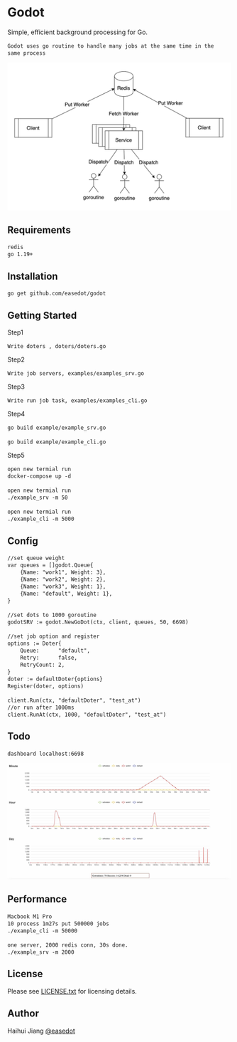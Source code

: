 Godot
==============
Simple, efficient background processing for Go.

    Godot uses go routine to handle many jobs at the same time in the
    same process
![Web UI](https://github.com/easedot/godot/blob/master/assets/godot.png)

Requirements
-----------------

    redis
    go 1.19+

Installation
-----------------

    go get github.com/easedot/godot

Getting Started
-----------------

Step1

    Write doters , doters/doters.go

Step2

    Write job servers, examples/examples_srv.go

Step3

    Write run job task, examples/examples_cli.go

Step4

    go build example/example_srv.go

    go build example/example_cli.go

Step5
    
    open new termial run
    docker-compose up -d
    
    open new termial run     
    ./example_srv -m 50

    open new termial run
    ./example_cli -m 5000

Config
---------------
    //set queue weight
	var queues = []godot.Queue{
		{Name: "work1", Weight: 3},
		{Name: "work2", Weight: 2},
		{Name: "work3", Weight: 1},
		{Name: "default", Weight: 1},
	}

    //set dots to 1000 goroutine 
    godotSRV := godot.NewGoDot(ctx, client, queues, 50, 6698)
    
    //set job option and register
	options := Doter{
		Queue:      "default",
		Retry:      false,
		RetryCount: 2,
	}
	doter := defaultDoter{options}
	Register(doter, options)

    client.Run(ctx, "defaultDoter", "test_at")
    //or run after 1000ms
    client.RunAt(ctx, 1000, "defaultDoter", "test_at")

Todo
---------------
    dashboard localhost:6698
![Web UI](https://github.com/easedot/godot/blob/master/assets/dashboard.jpg)

Performance
---------------
    Macbook M1 Pro  
    10 process 1m27s put 500000 jobs 
    ./example_cli -m 50000

    one server, 2000 redis conn, 30s done.
    ./example_srv -m 2000

License
-----------------

Please see [LICENSE.txt](https://github.com/easedot/godot/blob/master/LICENSE) for licensing details.

Author
-----------------

Haihui Jiang [@easedot](https://twitter.com/easedot)
